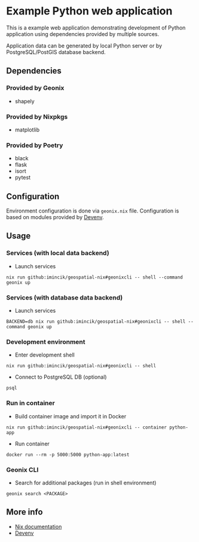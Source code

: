 # Example Python web application

This is a example web application demonstrating development of Python
application using dependencies provided by multiple sources.

Application data can be generated by local Python server or by
PostgreSQL/PostGIS database backend.


## Dependencies

### Provided by Geonix

* shapely

### Provided by Nixpkgs

* matplotlib

### Provided by Poetry

* black
* flask
* isort
* pytest


## Configuration

Environment configuration is done via `geonix.nix` file. Configuration is based
on modules provided by [Devenv](https://devenv.sh/reference/options/).


## Usage

### Services (with local data backend)

* Launch services

```
nix run github:imincik/geospatial-nix#geonixcli -- shell --command geonix up
```

### Services (with database data backend)

* Launch services

```
BACKEND=db nix run github:imincik/geospatial-nix#geonixcli -- shell --command geonix up
```

### Development environment

* Enter development shell

```
nix run github:imincik/geospatial-nix#geonixcli -- shell
```

* Connect to PostgreSQL DB (optional)

```
psql
```

### Run in container

* Build container image and import it in Docker

```
nix run github:imincik/geospatial-nix#geonixcli -- container python-app
```

* Run container

```
docker run --rm -p 5000:5000 python-app:latest
```


### Geonix CLI

* Search for additional packages (run in shell environment)

```
geonix search <PACKAGE>
```


## More info

* [Nix documentation](https://nix.dev/)
* [Devenv](https://devenv.sh/reference/options/)
